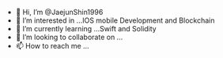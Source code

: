- 👋 Hi, I’m @JaejunShin1996
- 👀 I’m interested in ...IOS mobile Development and Blockchain
- 🌱 I’m currently learning ...Swift and Solidity
- 💞️ I’m looking to collaborate on ...
- 📫 How to reach me ...

<!---
JaejunShin1996/JaejunShin1996 is a ✨ special ✨ repository because its `README.md` (this file) appears on your GitHub profile.
You can click the Preview link to take a look at your changes.
--->

